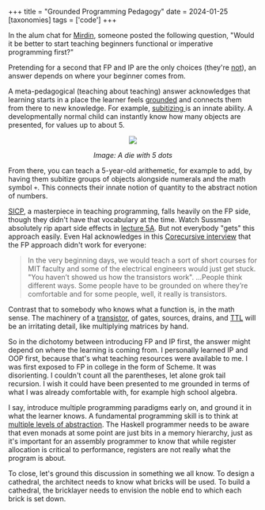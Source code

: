 +++
title = "Grounded Programming Pedagogy"
date = 2024-01-25
[taxonomies]
tags = ['code']
+++

 In the alum chat for [Mirdin](https://www.mirdin.com), someone posted the following question, "Would it be better to start teaching beginners functional or imperative programming first?"
 
 Pretending for a second that FP and IP are the only choices (they're [not](https://info.ucl.ac.be/~pvr/VanRoyChapter.pdf)), an answer depends on where your beginner comes from.

A meta-pedagogical (teaching about teaching) answer acknowledges that learning starts in a place the learner feels [grounded](https://argumatronic.com/posts/2018-09-02-effective-metaphor.html) and connects them from there to new knowledge. For example, [subitizing ](https://en.wikipedia.org/wiki/Subitizing) is an innate ability. A developmentally normal child can instantly know how many objects are presented, for values up to about 5.

<div style="text-align: center; width: 60%; margin: 0 auto;">
  <img src="../img/5_die.png"/>
  <p style="font-style: italic">Image: A die with 5 dots</p>
</div>

From there, you can teach a 5-year-old arithemetic, for example to add, by having them subitize groups of objects alongside numerals and the math symbol `+`. This connects their innate notion of quantity to the abstract notion of numbers.

[SICP](https://web.mit.edu/6.001/6.037/sicp.pdf), a masterpiece in teaching programming, falls heavily on the FP side, though they didn't have that vocabulary at the time. Watch Sussman absolutely rip apart side effects in [lecture 5A](https://ocw.mit.edu/courses/6-001-structure-and-interpretation-of-computer-programs-spring-2005/resources/5a-assignment-state-and-side-effects/). But not everybody "gets" this approach easily. Even Hal acknowledges in this [Corecursive interview](https://corecursive.com/039-hal-abelson-sicp/) that the FP approach didn't work for everyone: 

> In the very beginning days, we would teach a sort of short courses for MIT faculty and some of the electrical engineers would just get stuck. "You haven’t showed us how the transistors work". ...People think different ways. Some people have to be grounded on where they’re comfortable and for some people, well, it really is transistors. 

Contrast that to somebody who knows what a function is, in the math sense. The machinery of a [transistor](https://en.wikipedia.org/wiki/Transistor), of gates, sources, drains, and [TTL](https://en.wikipedia.org/wiki/Transistor%E2%80%93transistor_logic) will be an irritating detail, like multiplying matrices by hand.

So in the dichotomy between introducing FP and IP first, the answer might depend on where the learning is coming from. I personally learned IP and OOP first, because that's what teaching resources were available to me. I was first exposed to FP in college in the form of Scheme. It was disorienting. I couldn't count all the parentheses, let alone grok tail recursion. I wish it could have been presented to me grounded in terms of what I was already comfortable with, for example high school algebra.

I say, introduce multiple programming paradigms early on, and ground it in what the learner knows. A fundamental programming skill is to think at [multiple levels of abstraction](https://www.joelonsoftware.com/2002/11/11/the-law-of-leaky-abstractions/). The Haskell programmer needs to be aware that even monads at some point are just bits in a memory hierarchy, just as it's important for an assembly programmer to know that while register allocation is critical to performance, registers are not really what the program is about.

To close, let's ground this discussion in something we all know. To design a cathedral, the architect needs to know what bricks will be used. To build a cathedral, the bricklayer needs to envision the noble end to which each brick is set down.
